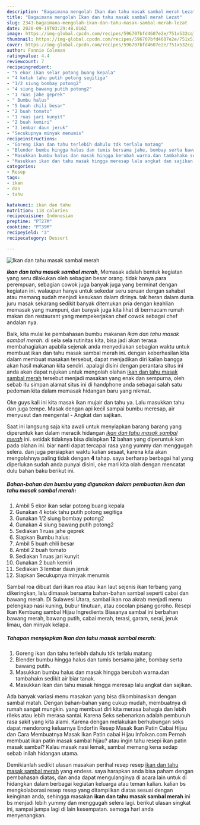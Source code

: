 ```yaml
---
description: "Bagaimana mengolah Ikan dan tahu masak sambal merah Lezat"
title: "Bagaimana mengolah Ikan dan tahu masak sambal merah Lezat"
slug: 2343-bagaimana-mengolah-ikan-dan-tahu-masak-sambal-merah-lezat
date: 2020-09-19T03:29:48.016Z
image: https://img-global.cpcdn.com/recipes/596707bfd4607e2e/751x532cq70/ikan-dan-tahu-masak-sambal-merah-foto-resep-utama.jpg
thumbnail: https://img-global.cpcdn.com/recipes/596707bfd4607e2e/751x532cq70/ikan-dan-tahu-masak-sambal-merah-foto-resep-utama.jpg
cover: https://img-global.cpcdn.com/recipes/596707bfd4607e2e/751x532cq70/ikan-dan-tahu-masak-sambal-merah-foto-resep-utama.jpg
author: Fannie Coleman
ratingvalue: 4.4
reviewcount: 7
recipeingredient:
- "5 ekor ikan selar potong buang kepala"
- "4 kotak tahu putih potong segitiga"
- "1/2 siung bombay potong2"
- "4 siung bawang putih potong2"
- "1 ruas jahe geprek"
- " Bumbu halus"
- "5 buah chili besar"
- "2 buah tomato"
- "1 ruas jari kunyit"
- "2 buah kemiri"
- "3 lembar daun jeruk"
- "Secukupnya minyak menumis"
recipeinstructions:
- "Goreng ikan dan tahu terlebih dahulu tdk terlalu matang"
- "Blender bumbu hingga halus dan tumis bersama jahe, bombay serta bawang putih."
- "Masukkan bumbu halus dan masak hingga berubah warna.dan tambahakn sedikit air biar tanak."
- "Masukkan ikan dan tahu masak hingga meresap lalu angkat dan sajikan."
categories:
- Resep
tags:
- ikan
- dan
- tahu

katakunci: ikan dan tahu 
nutrition: 118 calories
recipecuisine: Indonesian
preptime: "PT27M"
cooktime: "PT39M"
recipeyield: "3"
recipecategory: Dessert

---
```



![Ikan dan tahu masak sambal merah](https://img-global.cpcdn.com/recipes/596707bfd4607e2e/751x532cq70/ikan-dan-tahu-masak-sambal-merah-foto-resep-utama.jpg)

<b><i>ikan dan tahu masak sambal merah</i></b>, Memasak adalah bentuk kegiatan yang seru dilakukan oleh sebagian besar orang. tidak hanya para perempuan, sebagian cowok juga banyak juga yang berminat dengan kegiatan ini. walaupun hanya untuk sekedar seru seruan dengan sahabat atau memang sudah menjadi kesukaan dalam dirinya. tak heran dalam dunia juru masak sekarang sedikit banyak ditemukan pria dengan keahlian memasak yang mumpuni, dan banyak juga kita lihat di bermacam rumah makan dan restaurant yang mempekerjakan chef cowok sebagai chef andalan nya.

Baik, kita mulai ke pembahasan bumbu makanan <i>ikan dan tahu masak sambal merah</i>. di sela sela rutinitas kita, bisa jadi akan terasa membahagiakan apabila sejenak anda menyediakan sebagian waktu untuk membuat ikan dan tahu masak sambal merah ini. dengan keberhasilan kita dalam membuat masakan tersebut, dapat menjadikan diri kalian bangga akan hasil makanan kita sendiri. apalagi disini dengan perantara situs ini anda akan dapat rujukan untuk mengolah olahan <u>ikan dan tahu masak sambal merah</u> tersebut menjadi masakan yang enak dan sempurna, oleh sebab itu simpan alamat situs ini di handphone anda sebagai salah satu pedoman kita dalam memasak hidangan baru yang nikmat.

Oke guys kali ini kita masak ikan mujair dan tahu ya. Lalu masukkan tahu dan juga tempe. Masak dengan api kecil sampai bumbu meresap, air menyusut dan mengental - Angkat dan sajikan.


Saat ini langsung saja kita awali untuk menyiapkan barang barang yang diperuntuk kan dalam meracik hidangan <u><i>ikan dan tahu masak sambal merah</i></u> ini. setidak tidaknya bisa disiapkan <b>12</b> bahan yang diperuntuk kan pada olahan ini. biar nanti dapat tercapai rasa yang yummy dan menggugah selera. dan juga persiapkan waktu kalian sesaat, karena kita akan mengolahnya paling tidak dengan <b>4</b> tahap. saya berharap berbagai hal yang diperlukan sudah anda punyai disini, oke mari kita olah dengan mencatat dulu bahan baku berikut ini.

<!--inarticleads1-->

##### Bahan-bahan dan bumbu yang digunakan dalam pembuatan Ikan dan tahu masak sambal merah:

1. Ambil 5 ekor ikan selar potong buang kepala
1. Gunakan 4 kotak tahu putih potong segitiga
1. Gunakan 1/2 siung bombay potong2
1. Gunakan 4 siung bawang putih potong2
1. Sediakan 1 ruas jahe geprek
1. Siapkan  Bumbu halus:
1. Ambil 5 buah chili besar
1. Ambil 2 buah tomato
1. Sediakan 1 ruas jari kunyit
1. Gunakan 2 buah kemiri
1. Sediakan 3 lembar daun jeruk
1. Siapkan Secukupnya minyak menumis


Sambal roa dibuat dari ikan roa atau ikan laut sejenis ikan terbang yang dikeringkan, lalu dimasak bersama bahan-bahan sambal seperti cabai dan bawang merah. Di Sulawesi Utara, sambal ikan roa akrab menjadi menu pelengkap nasi kuning, bubur tinutuan, atau cocolan pisang goroho. Resepi Ikan Kembung sambal Hijau Ingredients Biasanya sambal ini berbahan bawang merah, bawang putih, cabai merah, terasi, garam, serai, jeruk limau, dan minyak kelapa. 

<!--inarticleads2-->

##### Tahapan menyiapkan Ikan dan tahu masak sambal merah:

1. Goreng ikan dan tahu terlebih dahulu tdk terlalu matang
1. Blender bumbu hingga halus dan tumis bersama jahe, bombay serta bawang putih.
1. Masukkan bumbu halus dan masak hingga berubah warna.dan tambahakn sedikit air biar tanak.
1. Masukkan ikan dan tahu masak hingga meresap lalu angkat dan sajikan.


Ada banyak variasi menu masakan yang bisa dikombinasikan dengan sambal matah. Dengan bahan-bahan yang cukup mudah, membuatnya di rumah sangat mungkin. yang membuat diri kita merasa bahagia dan lebih rileks atau lebih merasa santai. Karena Seks sebenarkan adalah pembunuh rasa sakit yang kita alami. Karena dengan melakukan berhubungan seks dapat mendorong keluarnya Endorfin Resep Masak Ikan Patin Cabai Hijau dan Cara Membuatnya Masak Ikan Patin cabai Hijau Infoikan.com Pernah membuat ikan patin masak sambal hijau? atau ingin tahu resepi ikan patin masak sambal? Kalau masak nasi lemak, sambal memang kena sedap sebab inilah hidangan utama. 

Demikianlah sedikit ulasan masakan perihal resep resep <u>ikan dan tahu masak sambal merah</u> yang endess. saya harapkan anda bisa paham dengan pembahasan diatas, dan anda dapat mengulanginya di acara lain untuk di hidangkan dalam berbagai kegiatan keluarga atau teman kalian. kalian bs mengkolaborasi resep resep yang ditampilkan diatas sesuai dengan keinginan anda, sehingga masakan <b>ikan dan tahu masak sambal merah</b> ini bs menjadi lebih yummy dan menggugah selera lagi. berikut ulasan singkat ini, sampai jumpa lagi di lain kesempatan. semoga hari anda menyenangkan.

